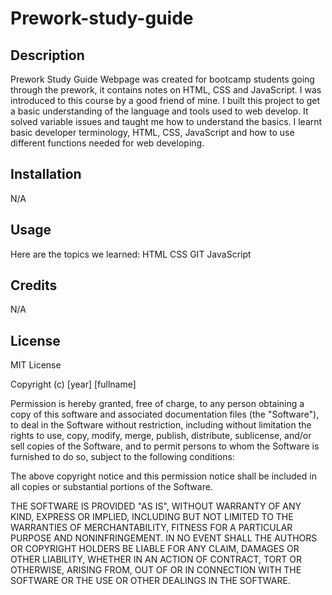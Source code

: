 # Prework-study-guide

## Description

Prework Study Guide Webpage was created for bootcamp students going through the prework, it contains notes on HTML, CSS and JavaScript.
I was introduced to this course by a good friend of mine.
I built this project to get a basic understanding of the language and tools used to web develop.
It solved variable issues and taught me how to understand the basics.
I learnt basic developer terminology, HTML, CSS, JavaScript and how to use different functions needed for web developing.



## Installation

N/A


## Usage

Here are the topics we learned:
HTML
CSS
GIT
JavaScript


## Credits

N/A

## License
MIT License

Copyright (c) [year] [fullname]

Permission is hereby granted, free of charge, to any person obtaining a copy
of this software and associated documentation files (the "Software"), to deal
in the Software without restriction, including without limitation the rights
to use, copy, modify, merge, publish, distribute, sublicense, and/or sell
copies of the Software, and to permit persons to whom the Software is
furnished to do so, subject to the following conditions:

The above copyright notice and this permission notice shall be included in all
copies or substantial portions of the Software.

THE SOFTWARE IS PROVIDED "AS IS", WITHOUT WARRANTY OF ANY KIND, EXPRESS OR
IMPLIED, INCLUDING BUT NOT LIMITED TO THE WARRANTIES OF MERCHANTABILITY,
FITNESS FOR A PARTICULAR PURPOSE AND NONINFRINGEMENT. IN NO EVENT SHALL THE
AUTHORS OR COPYRIGHT HOLDERS BE LIABLE FOR ANY CLAIM, DAMAGES OR OTHER
LIABILITY, WHETHER IN AN ACTION OF CONTRACT, TORT OR OTHERWISE, ARISING FROM,
OUT OF OR IN CONNECTION WITH THE SOFTWARE OR THE USE OR OTHER DEALINGS IN THE
SOFTWARE.